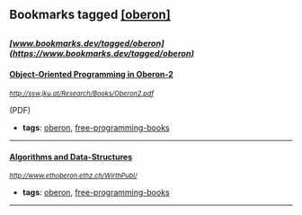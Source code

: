 ## Bookmarks tagged [[oberon]](https://www.bookmarks.dev/search?q=[oberon])

_<sup><sup>[www.bookmarks.dev/tagged/oberon](https://www.bookmarks.dev/tagged/oberon)</sup></sup>_
---
#### [Object-Oriented Programming in Oberon-2](http://ssw.jku.at/Research/Books/Oberon2.pdf)
_<sup>http://ssw.jku.at/Research/Books/Oberon2.pdf</sup>_

(PDF)
* **tags**: [oberon](../tagged/oberon.md), [free-programming-books](../tagged/free-programming-books.md)
---
#### [Algorithms and Data-Structures](http://www.ethoberon.ethz.ch/WirthPubl/)
_<sup>http://www.ethoberon.ethz.ch/WirthPubl/</sup>_

* **tags**: [oberon](../tagged/oberon.md), [free-programming-books](../tagged/free-programming-books.md)
---

